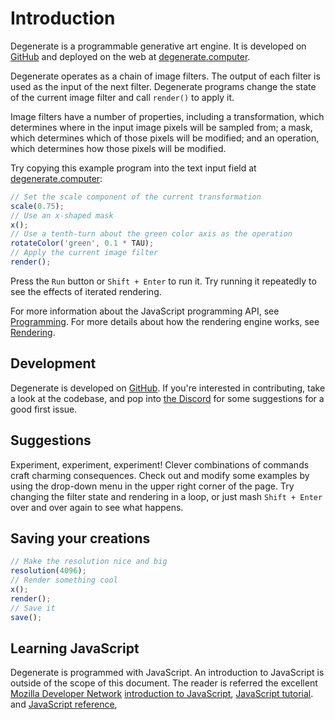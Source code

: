 # Introduction

Degenerate is a programmable generative art engine. It is developed on
[GitHub](https://github.com/casey/degenerate/) and deployed on the web at
[degenerate.computer](https://degenerate.computer).

Degenerate operates as a chain of image filters. The output of each filter is
used as the input of the next filter. Degenerate programs change the state of
the current image filter and call `render()` to apply it.

Image filters have a number of properties, including a transformation, which
determines where in the input image pixels will be sampled from; a mask, which
determines which of those pixels will be modified; and an operation, which
determines how those pixels will be modified.

Try copying this example program into the text input field at
[degenerate.computer](https://degenerate.computer):

```javascript
// Set the scale component of the current transformation
scale(0.75);
// Use an x-shaped mask
x();
// Use a tenth-turn about the green color axis as the operation
rotateColor('green', 0.1 * TAU);
// Apply the current image filter
render();
```

Press the `Run` button or `Shift + Enter` to run it. Try running it repeatedly
to see the effects of iterated rendering.

For more information about the JavaScript programming API, see
[Programming](programming.md). For more details about how the rendering engine
works, see [Rendering](rendering.md).

## Development

Degenerate is developed on [GitHub](https://github.com/casey/degenerate/). If
you're interested in contributing, take a look at the codebase, and pop into
[the Discord](https://discord.gg/87cjuz4FYg) for some suggestions for a good
first issue.

## Suggestions

Experiment, experiment, experiment! Clever combinations of commands craft
charming consequences. Check out and modify some examples by using the
drop-down menu in the upper right corner of the page. Try changing the filter
state and rendering in a loop, or just mash `Shift + Enter` over and over again
to see what happens.

## Saving your creations

```javascript
// Make the resolution nice and big
resolution(4096);
// Render something cool
x();
render();
// Save it
save();
```

## Learning JavaScript

Degenerate is programmed with JavaScript. An introduction to JavaScript is
outside of the scope of this document. The reader is referred the excellent
[Mozilla Developer Network](https://developer.mozilla.org/en-US/)
[introduction to JavaScript](https://developer.mozilla.org/en-US/docs/Web/JavaScript),
[JavaScript tutorial](https://developer.mozilla.org/en-US/docs/Learn/JavaScript).
and
[JavaScript reference](https://developer.mozilla.org/en-US/docs/Web/JavaScript/Reference),
